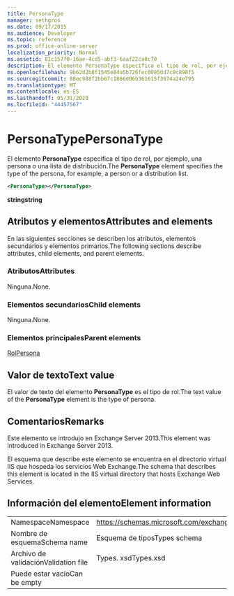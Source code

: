 ```yaml
---
title: PersonaType
manager: sethgros
ms.date: 09/17/2015
ms.audience: Developer
ms.topic: reference
ms.prod: office-online-server
localization_priority: Normal
ms.assetid: 81c157f0-16ae-4cd5-abf3-6aaf22ca8c70
description: El elemento PersonaType especifica el tipo de rol, por ejemplo, una persona o una lista de distribución.
ms.openlocfilehash: 9b62d2b8f1545e84a5b726fec0085dd7c9c898f5
ms.sourcegitcommit: 88ec988f2bb67c1866d06b361615f3674a24e795
ms.translationtype: MT
ms.contentlocale: es-ES
ms.lasthandoff: 05/31/2020
ms.locfileid: "44457567"
---
```

# <a name="personatype"></a><span data-ttu-id="55548-103">PersonaType</span><span class="sxs-lookup"><span data-stu-id="55548-103">PersonaType</span></span>

<span data-ttu-id="55548-104">El elemento **PersonaType** especifica el tipo de rol, por ejemplo, una persona o una lista de distribución.</span><span class="sxs-lookup"><span data-stu-id="55548-104">The **PersonaType** element specifies the type of the persona, for example, a person or a distribution list.</span></span> 
  
```XML
<PersonaType></PersonaType>
```

 <span data-ttu-id="55548-105">**string**</span><span class="sxs-lookup"><span data-stu-id="55548-105">**string**</span></span>
## <a name="attributes-and-elements"></a><span data-ttu-id="55548-106">Atributos y elementos</span><span class="sxs-lookup"><span data-stu-id="55548-106">Attributes and elements</span></span>

<span data-ttu-id="55548-107">En las siguientes secciones se describen los atributos, elementos secundarios y elementos primarios.</span><span class="sxs-lookup"><span data-stu-id="55548-107">The following sections describe attributes, child elements, and parent elements.</span></span>
  
### <a name="attributes"></a><span data-ttu-id="55548-108">Atributos</span><span class="sxs-lookup"><span data-stu-id="55548-108">Attributes</span></span>

<span data-ttu-id="55548-109">Ninguna.</span><span class="sxs-lookup"><span data-stu-id="55548-109">None.</span></span>
  
### <a name="child-elements"></a><span data-ttu-id="55548-110">Elementos secundarios</span><span class="sxs-lookup"><span data-stu-id="55548-110">Child elements</span></span>

<span data-ttu-id="55548-111">Ninguna.</span><span class="sxs-lookup"><span data-stu-id="55548-111">None.</span></span>
  
### <a name="parent-elements"></a><span data-ttu-id="55548-112">Elementos principales</span><span class="sxs-lookup"><span data-stu-id="55548-112">Parent elements</span></span>

[<span data-ttu-id="55548-113">Rol</span><span class="sxs-lookup"><span data-stu-id="55548-113">Persona</span></span>](persona.md)
  
## <a name="text-value"></a><span data-ttu-id="55548-114">Valor de texto</span><span class="sxs-lookup"><span data-stu-id="55548-114">Text value</span></span>

<span data-ttu-id="55548-115">El valor de texto del elemento **PersonaType** es el tipo de rol.</span><span class="sxs-lookup"><span data-stu-id="55548-115">The text value of the **PersonaType** element is the type of persona.</span></span> 
  
## <a name="remarks"></a><span data-ttu-id="55548-116">Comentarios</span><span class="sxs-lookup"><span data-stu-id="55548-116">Remarks</span></span>

<span data-ttu-id="55548-117">Este elemento se introdujo en Exchange Server 2013.</span><span class="sxs-lookup"><span data-stu-id="55548-117">This element was introduced in Exchange Server 2013.</span></span>
  
<span data-ttu-id="55548-118">El esquema que describe este elemento se encuentra en el directorio virtual IIS que hospeda los servicios Web Exchange.</span><span class="sxs-lookup"><span data-stu-id="55548-118">The schema that describes this element is located in the IIS virtual directory that hosts Exchange Web Services.</span></span>
  
## <a name="element-information"></a><span data-ttu-id="55548-119">Información del elemento</span><span class="sxs-lookup"><span data-stu-id="55548-119">Element information</span></span>

|||
|:-----|:-----|
|<span data-ttu-id="55548-120">Namespace</span><span class="sxs-lookup"><span data-stu-id="55548-120">Namespace</span></span>  <br/> |https://schemas.microsoft.com/exchange/services/2006/types  <br/> |
|<span data-ttu-id="55548-121">Nombre de esquema</span><span class="sxs-lookup"><span data-stu-id="55548-121">Schema name</span></span>  <br/> |<span data-ttu-id="55548-122">Esquema de tipos</span><span class="sxs-lookup"><span data-stu-id="55548-122">Types schema</span></span>  <br/> |
|<span data-ttu-id="55548-123">Archivo de validación</span><span class="sxs-lookup"><span data-stu-id="55548-123">Validation file</span></span>  <br/> |<span data-ttu-id="55548-124">Types. xsd</span><span class="sxs-lookup"><span data-stu-id="55548-124">Types.xsd</span></span>  <br/> |
|<span data-ttu-id="55548-125">Puede estar vacío</span><span class="sxs-lookup"><span data-stu-id="55548-125">Can be empty</span></span>  <br/> ||
   

